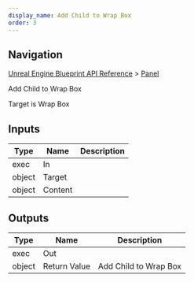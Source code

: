 ```yaml
---
display_name: Add Child to Wrap Box
order: 3
---
```

## Navigation

[Unreal Engine Blueprint API Reference](https://dev.epicgames.com/documentation/en-us/unreal-engine/BlueprintAPI) > [Panel](https://dev.epicgames.com/documentation/en-us/unreal-engine/BlueprintAPI/Panel)

Add Child to Wrap Box

Target is Wrap Box

## Inputs

| Type | Name | Description |
| --- | --- | --- |
| exec | In |  |
| object | Target |  |
| object | Content |  |

## Outputs

| Type | Name | Description |
| --- | --- | --- |
| exec | Out |  |
| object | Return Value | Add Child to Wrap Box |

